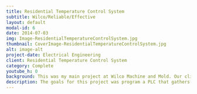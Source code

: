 ```yaml
---
title: Residential Temperature Control System
subtitle: Wilco/Reliable/Effective 
layout: default
modal-id: 6
date: 2014-07-03
img: Image-ResidentialTemperatureControlSystem.jpg
thumbnail: CoverImage-ResidentialTemperatureControlSystem.jpg
alt: image-alt
project-date: Electrical Engineering
client: Residential Temperature Control System
category: Complete
youtube_h: 0
background: This was my main project at Wilco Machine and Mold. Our client needed a way to control and monitor the temperature of 3 units and the heat should decrease at night to save energy. 
description: The goals for this project was program a PLC that gathers temperature data from the boiler and the outside of each units to control the three valves for each room and the boiler valve. The user should be able to set the temperature of each unit and also be able to set the value of the drop in temperature at night. The controls were kept simple by monitoring the temperature with time de-bouncing to decide when to turn on and off the relays that were controlling the valves. From the user interface, you can change all the variables to get the optimal setting you want. The outside temperature data was used to automatically adjust the boiler temperature change rate, according to the weather outside. This let us decrease the over and undershoot in the boiler temperature and thus decrease the over and undershoot of individual apartment. This was a great project that taught me PLC programming, electrical wiring, user experience and a little bit of controls algorithm and the real life problems that comes with it.
---
```

